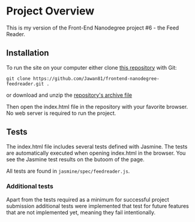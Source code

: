 # Project Overview

This is my version of the Front-End Nanodegree project #6 - the Feed Reader.



## Installation

To run the site on your computer either clone [this repository](https://github.com/Jawan81/frontend-nanodegree-feedreader/) with Git:

```
git clone https://github.com/Jawan81/frontend-nanodegree-feedreader.git .
```

or download and unzip the [repository's archive file](https://github.com/Jawan81/frontend-nanodegree-feedreader/archive/master.zip)

Then open the index.html file in the repository with your favorite browser. No web server is required to run the project.


## Tests

The index.html file includes several tests defined with Jasmine.
The tests are automatically executed when opening index.html in the browser. You see the Jasmine test results on the butoom of
the page.

All tests are found in `jasmine/spec/feedreader.js`. 

### Additional tests

Apart from the tests required as a minimum for successful project submission additional tests were implemented
that test for future features that are not implemented yet, meaning they fail intentionally.


